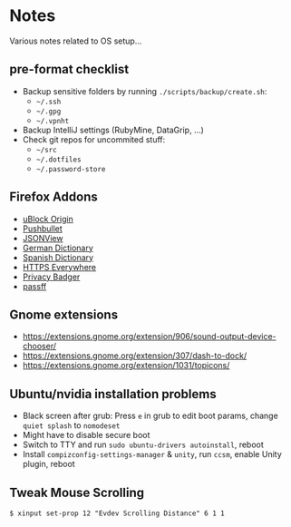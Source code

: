 # Notes

Various notes related to OS setup...

## pre-format checklist

- Backup sensitive folders by running `./scripts/backup/create.sh`:
  - `~/.ssh`
  - `~/.gpg`
  - `~/.vpnht`
- Backup IntelliJ settings (RubyMine, DataGrip, ...)
- Check git repos for uncommited stuff:
  - `~/src`
  - `~/.dotfiles`
  - `~/.password-store`

## Firefox Addons

- [uBlock Origin](https://addons.mozilla.org/en-US/firefox/addon/ublock-origin)
- [Pushbullet](https://addons.mozilla.org/en-US/firefox/addon/pushbullet)
- [JSONView](https://addons.mozilla.org/en-US/firefox/addon/jsonview)
- [German Dictionary](https://addons.mozilla.org/en-US/firefox/addon/german-dictionary)
- [Spanish Dictionary](https://addons.mozilla.org/en-US/firefox/addon/spanish-spain-dictionary)
- [HTTPS Everywhere](https://www.eff.org/files/https-everywhere-latest.xpi)
- [Privacy Badger](https://www.eff.org/files/privacy-badger-latest.xpi)
- [passff](https://addons.mozilla.org/en-US/firefox/addon/passff/)

## Gnome extensions

- https://extensions.gnome.org/extension/906/sound-output-device-chooser/
- https://extensions.gnome.org/extension/307/dash-to-dock/
- https://extensions.gnome.org/extension/1031/topicons/

## Ubuntu/nvidia installation problems

- Black screen after grub: Press `e` in grub to edit boot params, change `quiet splash` to `nomodeset`
- Might have to disable secure boot
- Switch to TTY and run `sudo ubuntu-drivers autoinstall`, reboot
- Install `compizconfig-settings-manager` & `unity`, run `ccsm`, enable Unity plugin, reboot

## Tweak Mouse Scrolling

    $ xinput set-prop 12 "Evdev Scrolling Distance" 6 1 1

